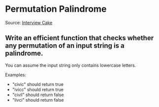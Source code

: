 # Permutation Palindrome
Source: [Interview Cake](https://www.interviewcake.com/question/swift/permutation-palindrome?course=fc1&section=hashing-and-hash-tables)

## Write an efficient function that checks whether any permutation of an input string is a palindrome.

You can assume the input string only contains lowercase letters.

Examples:
* "civic" should return true
* "ivicc" should return true
* "civil" should return false
* "livci" should return false
